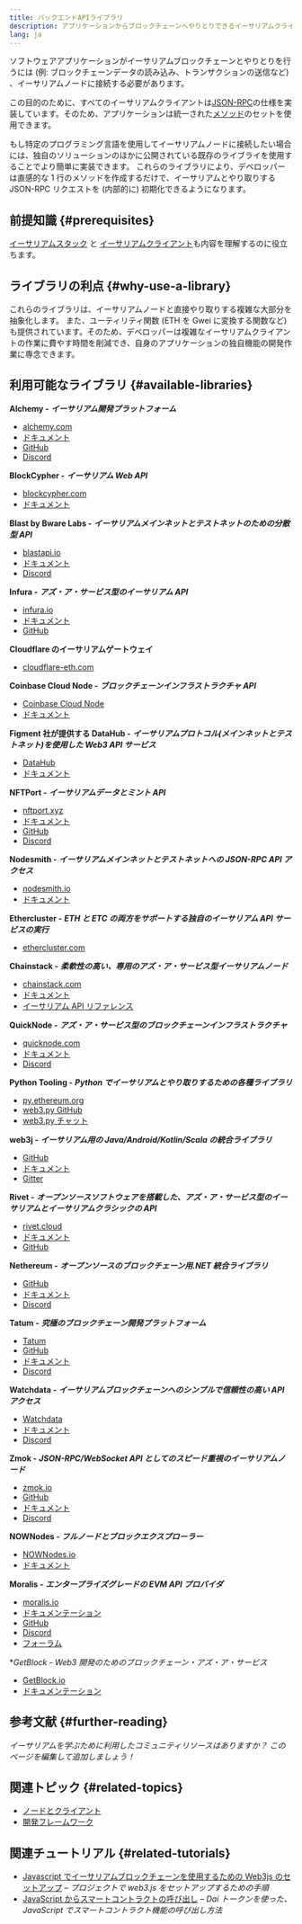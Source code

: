 ```yaml
---
title: バックエンドAPIライブラリ
description: アプリケーションからブロックチェーンへやりとりできるイーサリアムクライアントAPIの紹介。
lang: ja
---
```


ソフトウェアアプリケーションがイーサリアムブロックチェーンとやりとりを行うには (例: ブロックチェーンデータの読み込み、トランザクションの送信など) 、イーサリアムノードに接続する必要があります。

この目的のために、すべてのイーサリアムクライアントは[JSON-RPC](/developers/docs/apis/json-rpc/)の仕様を実装しています。そのため、アプリケーションは統一された[メソッド](/developers/docs/apis/json-rpc/#json-rpc-methods)のセットを使用できます。

もし特定のプログラミング言語を使用してイーサリアムノードに接続したい場合には、独自のソリューションのほかに公開されている既存のライブライを使用することでより簡単に実装できます。 これらのライブラリにより、デベロッパーは直感的な 1 行のメソッドを作成するだけで、イーサリアムとやり取りする JSON-RPC リクエストを (内部的に) 初期化できるようになります。

## 前提知識 {#prerequisites}

[イーサリアムスタック](/developers/docs/ethereum-stack/) と [イーサリアムクライアント](/developers/docs/nodes-and-clients/)も内容を理解するのに役立ちます。

## ライブラリの利点 {#why-use-a-library}

これらのライブラリは、イーサリアムノードと直接やり取りする複雑な大部分を抽象化します。 また、ユーティリティ関数 (ETH を Gwei に変換する関数など) も提供されています。そのため、デベロッパーは複雑なイーサリアムクライアントの作業に費やす時間を削減でき、自身のアプリケーションの独自機能の開発作業に専念できます。

## 利用可能なライブラリ {#available-libraries}

**Alchemy -** **_イーサリアム開発プラットフォーム_**

- [alchemy.com](https://www.alchemy.com/)
- [ドキュメント](https://docs.alchemyapi.io/)
- [GitHub](https://github.com/alchemyplatform)
- [Discord](https://discord.com/invite/A39JVCM)

**BlockCypher -** **_イーサリアム Web API_**

- [blockcypher.com](https://www.blockcypher.com/)
- [ドキュメント](https://www.blockcypher.com/dev/ethereum/)

**Blast by Bware Labs -** **_イーサリアムメインネットとテストネットのための分散型 API_**

- [blastapi.io](https://blastapi.io/)
- [ドキュメント](https://docs.blastapi.io)
- [Discord](https://discord.com/invite/VPkWESgtvV)

**Infura -** **_アズ・ア・サービス型のイーサリアム API_**

- [infura.io](https://infura.io)
- [ドキュメント](https://infura.io/docs)
- [GitHub](https://github.com/INFURA)

**Cloudflare のイーサリアムゲートウェイ**

- [cloudflare-eth.com](https://cloudflare-eth.com)

**Coinbase Cloud Node -** **_ブロックチェーンインフラストラクチャ API_**

- [Coinbase Cloud Node](https://www.coinbase.com/cloud/products/node)
- [ドキュメント](https://docs.cloud.coinbase.com/node/reference/welcome-to-node)

**Figment 社が提供する DataHub -** **_イーサリアムプロトコル(メインネットとテストネット)を使用した Web3 API サービス_**

- [DataHub](https://www.figment.io/datahub)
- [ドキュメント](https://docs.figment.io/introduction/what-is-datahub)

**NFTPort -** **_イーサリアムデータとミント API_**

- [nftport.xyz](https://www.nftport.xyz/)
- [ドキュメント](https://docs.nftport.xyz/)
- [GitHub](https://github.com/nftport/)
- [Discord](https://discord.com/invite/K8nNrEgqhE)

**Nodesmith -** **_イーサリアムメインネットとテストネットへの JSON-RPC API アクセス_**

- [nodesmith.io](https://nodesmith.io/network/ethereum/)
- [ドキュメント](https://nodesmith.io/docs/#/ethereum/apiRef)

**Ethercluster -** **_ETH と ETC の両方をサポートする独自のイーサリアム API サービスの実行_**

- [ethercluster.com](https://www.ethercluster.com/)

**Chainstack -** **_柔軟性の高い、専用のアズ・ア・サービス型イーサリアムノード_**

- [chainstack.com](https://chainstack.com)
- [ドキュメント](https://docs.chainstack.com)
- [イーサリアム API リファレンス](https://docs.chainstack.com/api/ethereum/ethereum-api-reference)

**QuickNode -** **_アズ・ア・サービス型のブロックチェーンインフラストラクチャ_**

- [quicknode.com](https://quicknode.com)
- [ドキュメント](https://www.quicknode.com/docs)
- [Discord](https://discord.gg/NaR7TtpvJq)

**Python Tooling -** **_Python でイーサリアムとやり取りするための各種ライブラリ_**

- [py.ethereum.org](http://python.ethereum.org/)
- [web3.py GitHub](https://github.com/ethereum/web3.py)
- [web3.py チャット](https://gitter.im/ethereum/web3.py)

**web3j -** **_イーサリアム用の Java/Android/Kotlin/Scala の統合ライブラリ_**

- [GitHub](https://github.com/web3j/web3j)
- [ドキュメント](https://docs.web3j.io/)
- [Gitter](https://gitter.im/web3j/web3j)

**Rivet -** **_オープンソースソフトウェアを搭載した、アズ・ア・サービス型のイーサリアムとイーサリアムクラシックの API_**

- [rivet.cloud](https://rivet.cloud)
- [ドキュメント](https://rivet.cloud/docs/)
- [GitHub](https://github.com/openrelayxyz/ethercattle-deployment)

**Nethereum -** **_オープンソースのブロックチェーン用.NET 統合ライブラリ_**

- [GitHub](https://github.com/Nethereum/Nethereum)
- [ドキュメント](http://docs.nethereum.com/en/latest/)
- [Discord](https://discord.com/invite/jQPrR58FxX)

**Tatum -** **_究極のブロックチェーン開発プラットフォーム_**

- [Tatum](https://tatum.io/)
- [GitHub](https://github.com/tatumio/)
- [ドキュメント](https://docs.tatum.io/)
- [Discord](https://discord.gg/EDmW3kjTC9)

**Watchdata -** **_イーサリアムブロックチェーンへのシンプルで信頼性の高い API アクセス_**

- [Watchdata](https://watchdata.io/)
- [ドキュメント](https://docs.watchdata.io/)
- [Discord](https://discord.com/invite/TZRJbZ6bdn)

**Zmok -** **_JSON-RPC/WebSocket API としてのスピード重視のイーサリアムノード_**

- [zmok.io](https://zmok.io/)
- [GitHub](https://github.com/zmok-io)
- [ドキュメント](https://docs.zmok.io/)
- [Discord](https://discord.gg/fAHeh3ka6s)

**NOWNodes - _フルノードとブロックエクスプローラー_**

- [NOWNodes.io](https://nownodes.io/)
- [ドキュメント](https://documenter.getpostman.com/view/13630829/TVmFkLwy#intro)

**Moralis -** **_エンタープライズグレードの EVM API プロバイダ_**

- [moralis.io](http://moralis.io)
- [ドキュメンテーション](https://docs.moralis.io/)
- [GitHub](https://github.com/MoralisWeb3)
- [Discord](https://discord.com/invite/KYswaxwEtg)
- [フォーラム](https://forum.moralis.io/)

\*_GetBlock - Web3 開発のためのブロックチェーン・アズ・ア・サービス_

- [GetBlock.io](https://getblock.io/)
- [ドキュメンテーション](https://getblock.io/docs/)

## 参考文献 {#further-reading}

_イーサリアムを学ぶために利用したコミュニティリソースはありますか？ このページを編集して追加しましょう！_

## 関連トピック {#related-topics}

- [ノードとクライアント](/developers/docs/nodes-and-clients/)
- [開発フレームワーク](/developers/docs/frameworks/)

## 関連チュートリアル {#related-tutorials}

- [Javascript でイーサリアムブロックチェーンを使用するための Web3js のセットアップ](/developers/tutorials/set-up-web3js-to-use-ethereum-in-javascript/) _– プロジェクトで web3.js をセットアップするための手順_
- [JavaScript からスマートコントラクトの呼び出し](/developers/tutorials/calling-a-smart-contract-from-javascript/) _– Dai トークンを使った、JavaScript でスマートコントラクト機能の呼び出し方法_
